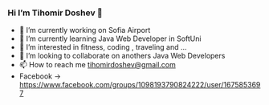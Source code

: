 ### Hi I’m Tihomir Doshev 👋
- 🔭 I’m currently working on Sofia Airport
- 🌱 I’m currently learning Java Web Developer in SoftUni
- 👀 I’m interested in fitness, coding , traveling and ...
- 👯 I’m looking to collaborate on anothers Java Web Developers
- 📫 How to reach me tihomirdoshev@gmail.com
-  Facebook -> https://www.facebook.com/groups/1098193790824222/user/1675853697


<!--
**TihomirDoshev/TihomirDoshev** is a ✨ _special_ ✨ repository because its `README.md` (this file) appears on your GitHub profile.

Here are some ideas to get you started:

- 🔭 I’m currently working on ...
- 🌱 I’m currently learning ...
- 👯 I’m looking to collaborate on ...
- 🤔 I’m looking for help with ...
- 💬 Ask me about ...
- 📫 How to reach me: ...
- 😄 Pronouns: ...
- ⚡ Fun fact: ...
-->
